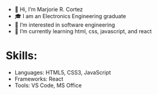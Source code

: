 - 👋 Hi, I’m Marjorie R. Cortez
- 🎓 I am an Electronics Engineering graduate
- 👀 I’m interested in software engineering
- 🌱 I’m currently learning html, css, javascript, and react

# Skills:
- Languages: HTML5, CSS3, JavaScript
- Frameworks: React
- Tools: VS Code, MS Office

<!---
marjoriecortez/marjoriecortez is a ✨ special ✨ repository because its `README.md` (this file) appears on your GitHub profile.
You can click the Preview link to take a look at your changes.
--->
